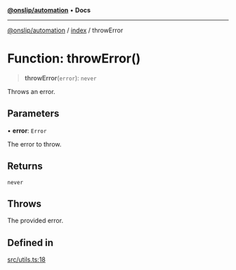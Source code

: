 [**@onslip/automation**](../../README.md) • **Docs**

***

[@onslip/automation](../../README.md) / [index](../README.md) / throwError

# Function: throwError()

> **throwError**(`error`): `never`

Throws an error.

## Parameters

• **error**: `Error`

The error to throw.

## Returns

`never`

## Throws

The provided error.

## Defined in

[src/utils.ts:18](https://github.com/Onslip/automation/blob/aed87d3401609cf5df05adc6d1563b1b99f345fe/src/utils.ts#L18)
